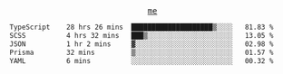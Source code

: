 <p align="center">
  <samp>
    <a href="https://yiwwhl.com">me</a>
  </samp>
</p>

<!--START_SECTION:waka-->

```txt
TypeScript    28 hrs 26 mins  ████████████████████▒░░░░   81.83 %
SCSS          4 hrs 32 mins   ███▒░░░░░░░░░░░░░░░░░░░░░   13.05 %
JSON          1 hr 2 mins     ▓░░░░░░░░░░░░░░░░░░░░░░░░   02.98 %
Prisma        32 mins         ▒░░░░░░░░░░░░░░░░░░░░░░░░   01.57 %
YAML          6 mins          ░░░░░░░░░░░░░░░░░░░░░░░░░   00.32 %
```

<!--END_SECTION:waka-->